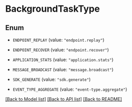# BackgroundTaskType

## Enum


* `ENDPOINT_REPLAY` (value: `"endpoint.replay"`)

* `ENDPOINT_RECOVER` (value: `"endpoint.recover"`)

* `APPLICATION_STATS` (value: `"application.stats"`)

* `MESSAGE_BROADCAST` (value: `"message.broadcast"`)

* `SDK_GENERATE` (value: `"sdk.generate"`)

* `EVENT_TYPE_AGGREGATE` (value: `"event-type.aggregate"`)


[[Back to Model list]](../README.md#documentation-for-models) [[Back to API list]](../README.md#documentation-for-api-endpoints) [[Back to README]](../README.md)


